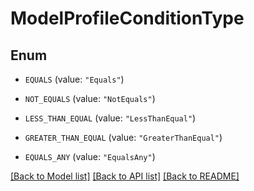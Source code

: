 # ModelProfileConditionType

## Enum


* `EQUALS` (value: `"Equals"`)

* `NOT_EQUALS` (value: `"NotEquals"`)

* `LESS_THAN_EQUAL` (value: `"LessThanEqual"`)

* `GREATER_THAN_EQUAL` (value: `"GreaterThanEqual"`)

* `EQUALS_ANY` (value: `"EqualsAny"`)


[[Back to Model list]](../README.md#documentation-for-models) [[Back to API list]](../README.md#documentation-for-api-endpoints) [[Back to README]](../README.md)


